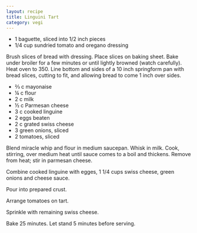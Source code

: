 ```yaml
---
layout: recipe
title: Linguini Tart
category: vegi
---
```

- 1 baguette, sliced into 1/2 inch pieces
- 1/4 cup sundried tomato and oregano dressing

Brush slices of bread with dressing. Place slices on baking sheet. Bake under broiler for a few minutes or until lightly browned (watch carefully). Heat oven to 350. Line bottom and sides of a 10 inch springform pan with bread slices, cutting to fit, and allowing bread to come 1 inch over sides.

- ⅔ c mayonaise
- ¼ c flour
- 2 c milk
- ½ c Parmesan cheese
- 3 c cooked linguine
- 2 eggs beaten
- 2 c grated swiss cheese
- 3 green onions, sliced
- 2 tomatoes, sliced
  
Blend miracle whip and flour in medium saucepan. Whisk in milk. Cook, stirring, over medium heat until sauce comes to a boil and thickens. Remove from heat; stir in parmesan cheese.

Combine cooked linguine with egges, 1 1/4 cups swiss cheese, green onions and cheese sauce.

Pour into prepared crust. 

Arrange tomatoes on tart. 

Sprinkle with remaining swiss cheese.

Bake 25 minutes. Let stand 5 minutes before serving.
